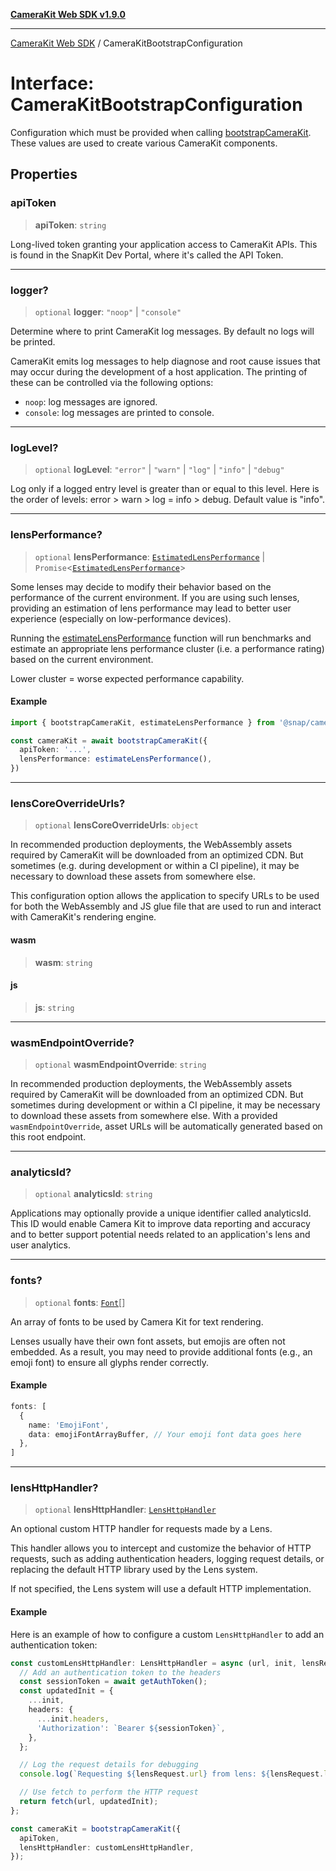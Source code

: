 [**CameraKit Web SDK v1.9.0**](../README.md)

***

[CameraKit Web SDK](../globals.md) / CameraKitBootstrapConfiguration

# Interface: CameraKitBootstrapConfiguration

Configuration which must be provided when calling [bootstrapCameraKit](../functions/bootstrapCameraKit.md). These values are used to create various
CameraKit components.

## Properties

### apiToken

> **apiToken**: `string`

Long-lived token granting your application access to CameraKit APIs. This is found in the SnapKit Dev Portal,
where it's called the API Token.

***

### logger?

> `optional` **logger**: `"noop"` \| `"console"`

Determine where to print CameraKit log messages. By default no logs will be printed.

CameraKit emits log messages to help diagnose and root cause issues that may occur during the development of a
host application. The printing of these can be controlled via the following
options:
 - `noop`: log messages are ignored.
 - `console`: log messages are printed to console.

***

### logLevel?

> `optional` **logLevel**: `"error"` \| `"warn"` \| `"log"` \| `"info"` \| `"debug"`

Log only if a logged entry level is greater than or equal to this level. Here is the order of levels:
error > warn > log = info > debug. Default value is "info".

***

### lensPerformance?

> `optional` **lensPerformance**: [`EstimatedLensPerformance`](EstimatedLensPerformance.md) \| `Promise`\<[`EstimatedLensPerformance`](EstimatedLensPerformance.md)\>

Some lenses may decide to modify their behavior based on the performance of the current environment. If you are
using such lenses, providing an estimation of lens performance may lead to better user experience (especially on
low-performance devices).

Running the [estimateLensPerformance](../functions/estimateLensPerformance.md) function will run benchmarks and estimate an appropriate lens
performance cluster (i.e. a performance rating) based on the current environment.

Lower cluster = worse expected performance capability.

#### Example

```ts
import { bootstrapCameraKit, estimateLensPerformance } from '@snap/camera-kit`

const cameraKit = await bootstrapCameraKit({
  apiToken: '...',
  lensPerformance: estimateLensPerformance(),
})
```

***

### lensCoreOverrideUrls?

> `optional` **lensCoreOverrideUrls**: `object`

In recommended production deployments, the WebAssembly assets required by CameraKit will be downloaded from an
optimized CDN. But sometimes (e.g. during development or within a CI pipeline), it may be necessary to download
these assets from somewhere else.

This configuration option allows the application to specify URLs to be used for both the WebAssembly and JS glue
file that are used to run and interact with CameraKit's rendering engine.

#### wasm

> **wasm**: `string`

#### js

> **js**: `string`

***

### wasmEndpointOverride?

> `optional` **wasmEndpointOverride**: `string`

In recommended production deployments, the WebAssembly assets required by CameraKit will be downloaded from an
optimized CDN. But sometimes during development or within a CI pipeline, it may be necessary to download these
assets from somewhere else. With a provided `wasmEndpointOverride`, asset URLs will be automatically generated
based on this root endpoint.

***

### analyticsId?

> `optional` **analyticsId**: `string`

Applications may optionally provide a unique identifier called analyticsId. This ID would enable Camera Kit to
improve data reporting and accuracy and to better support potential needs related to an application's lens and
user analytics.

***

### fonts?

> `optional` **fonts**: [`Font`](Font.md)[]

An array of fonts to be used by Camera Kit for text rendering.

Lenses usually have their own font assets, but emojis are often not embedded.
As a result, you may need to provide additional fonts (e.g., an emoji font) to ensure all glyphs render
correctly.

#### Example

```ts
fonts: [
  {
    name: 'EmojiFont',
    data: emojiFontArrayBuffer, // Your emoji font data goes here
  },
]
```

***

### lensHttpHandler?

> `optional` **lensHttpHandler**: [`LensHttpHandler`](../type-aliases/LensHttpHandler.md)

An optional custom HTTP handler for requests made by a Lens.

This handler allows you to intercept and customize the behavior of HTTP requests,
such as adding authentication headers, logging request details, or replacing the default
HTTP library used by the Lens system.

If not specified, the Lens system will use a default HTTP implementation.

#### Example

Here is an example of how to configure a custom `LensHttpHandler` to add an authentication token:

```typescript
const customLensHttpHandler: LensHttpHandler = async (url, init, lensRequest) => {
  // Add an authentication token to the headers
  const sessionToken = await getAuthToken();
  const updatedInit = {
    ...init,
    headers: {
      ...init.headers,
      'Authorization': `Bearer ${sessionToken}`,
    },
  };

  // Log the request details for debugging
  console.log(`Requesting ${lensRequest.url} from lens: ${lensRequest.lens.name}`);

  // Use fetch to perform the HTTP request
  return fetch(url, updatedInit);
};

const cameraKit = bootstrapCameraKit({
  apiToken,
  lensHttpHandler: customLensHttpHandler,
});
```
